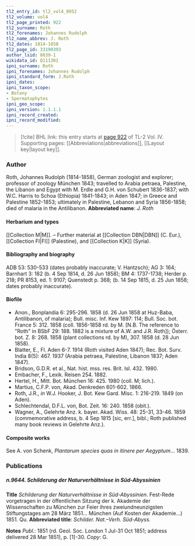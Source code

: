 ```yaml
---
tl2_entry_id: tl2_vol4_0952
tl2_volume: vol4
tl2_page_printed: 922
tl2_surname: Roth
tl2_forenames: Johannes Rudolph
tl2_name_abbrev: J. Roth
tl2_dates: 1814-1858
tl2_page_id: 33190393
author_lsid: 8639-1
wikidata_id: Q111301
ipni_surname: Roth
ipni_forenames: Johannes Rudolph
ipni_standard_form: J.Roth
ipni_dates: 
ipni_taxon_scope: 
- Botany
- Spermatophytes
ipni_geo_scope: 
ipni_version: 1.1.1.1
ipni_record_created: 
ipni_record_modified:
---
```



> [!cite] BHL link: this entry starts at [page 922](https://www.biodiversitylibrary.org/page/33190393) of TL-2 Vol. IV.
> Supporting pages: [[Abbreviations|abbreviations]], [[Layout key|layout key]].

### Author

Roth, Johannes Rudolph (1814-1858), German zoologist and explorer; professor of zoology München 1843; travelled to Arabia petraea, Palestine, the Libanon and Egypt with M. Erdle and G.H. von Schubert 1836-1837; with W.C. Harris to Schoa (Ethiopia) 1841-1843; in Aden 1847; in Greece and Palestine 1852-1853; ultimately in Palestine, Lebanon and Syria 1856-1858; died of malaria in the Antilibanon. 
**Abbreviated name**: *J. Roth*

#### Herbarium and types

[[Collection M|M]]. – Further material at [[Collection DBN|DBN]] (C. Eur.), [[Collection FI|FI]] (Palestine), and [[Collection K|K]] (Syria).

#### Bibliography and biography

ADB 53: 530-533 (dates probably inaccurate; V. Hantzsch); AG 3: 164; Barnhart 3: 182 (b. 4 Sep 1814, d. 26 Jun 1858); BM 4: 1737-1738; Herder p. 218; PR 8153, ed. 1: 9107; Quenstedt p. 368; (b. 14 Sep 1815, d. 25 Jun 1858; dates probably inaccurate).

#### Biofile

- Anon., Bonplandia 6: 295-296. 1858 (d. 26 Jun 1858 at Huz-Baba, Antilibanon, of malaria); Bull. misc. Inf. Kew 1897: 114; Bull. Soc. bot. France 5: 312. 1858 (coll. 1856-1858 rd. by M. \[N.B. The reference to "Roth" in BSbF 29: 188. 1882 is a mixture of A.W. and J.R. Roth\]); Österr. bot. Z. 8: 268. 1858 (plant collections rd. by M), 307. 1858 (d. 28 Jun 1858).
- Blatter, E., Fl. Aden 6-7. 1914 (Roth visited Aden 1847); Rec. Bot. Surv. India 8(5): 467. 1937 (Arabia petraea, Palestine, Libanon 1837; Aden 1847).
- Bridson, G.D.R. et al., Nat. hist. mss. res. Brit. Isl. 432. 1980.
- Embacher, F., Lexik. Reisen 254. 1882.
- Hertel, H., Mitt. Bot. München 16: 425. 1980 (coll. M; lich.).
- Martius, C.F.P. von, Akad. Denkreden 601-602. 1866.
- Roth, J.R., *in* W.J. Hooker, J. Bot. Kew Gard. Misc. 1: 216-219. 1849 (on Aden).
- Schlechtendal, D.F.L. von, Bot. Zeit. 16: 240. 1858 (obit.).
- Wagner, A., Gelehrte Anz. k. bayer. Akad. Wiss. 48: 25-31, 33-46. 1859 (commemorative address, b. 4 Sep 1815 \[sic, err.\], bibl.; Roth published many book reviews in Gelehrte Anz.).

#### Composite works

See A. von Schenk, *Plantarum species quas in itinere per Aegyptum*... 1839.

### Publications

##### n.9644. Schilderung der Naturverhältnisse in Süd-Abyssinien

**Title**
*Schilderung der Naturverhältnisse in Süd-Abyssinien*. Fest-Rede vorgetragen in der öffentlichen Sitzung der k. Akademie der Wissenschaften zu München zur Feier ihres zweiundneunzigsten Stiftungstages am 28 März 1851... München (Auf Kosten der Akademie...) 1851. Qu.
**Abbreviated title**: *Schilder. Nat.–Verh. Süd-Abyss.*

**Notes**
*Publ*.: 1851 (rd. Geol. Soc. London 1 Jul-31 Oct 1851; address delivered 28 Mar 1851), p. \[1\]-30. *Copy*: G.

